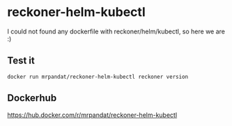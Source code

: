 # reckoner-helm-kubectl

I could not found any dockerfile with reckoner/helm/kubectl, so here we are :)

## Test it

```docker run mrpandat/reckoner-helm-kubectl reckoner version```

## Dockerhub

https://hub.docker.com/r/mrpandat/reckoner-helm-kubectl
